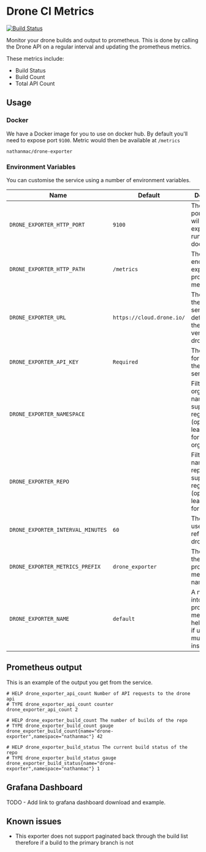 # Drone CI Metrics

[![Build Status](https://cloud.drone.io/api/badges/nathanmac/drone-exporter/status.svg)](https://cloud.drone.io/nathanmac/drone-exporter)

Monitor your drone builds and output to prometheus. This is done by calling the Drone API on a regular interval and updating the prometheus metrics.

These metrics include:

- Build Status
- Build Count
- Total API Count

## Usage

### Docker

We have a Docker image for you to use on docker hub. By default you'll need to expose port `9100`. Metric would then be available at `/metrics`

```
nathanmac/drone-exporter
```

### Environment Variables

You can customise the service using a number of environment variables.

| Name                              | Default                    | Description                                                                               |
|-----------------------------------|----------------------------|-------------------------------------------------------------------------------------------|
| `DRONE_EXPORTER_HTTP_PORT`        | `9100`                     | The HTTP port that you will need to expose if running in docker                           |
| `DRONE_EXPORTER_HTTP_PATH`        | `/metrics`                 | The HTTP endpoint to to expose prometheus metrics on                                      |
| `DRONE_EXPORTER_URL`              | `https://cloud.drone.io/`  | The URL of the drone service, defaults to the cloud version of drone.io                   |
| `DRONE_EXPORTER_API_KEY`          | `Required`                 | The API Key for accessing the drone service                                               |
| `DRONE_EXPORTER_NAMESPACE`        |                            | Filter by organisation name, supports regex (optional, leave empty for all organisations) |
| `DRONE_EXPORTER_REPO`             |                            | Filter by the name of the repo, supports regex (optional, leave empty for all repos)      |
| `DRONE_EXPORTER_INTERVAL_MINUTES` | `60`                       | The interval used to refresh the drone metrics                                            |
| `DRONE_EXPORTER_METRICS_PREFIX`   | `drone_exporter`           | The prefix for the prometheus metrics names                                               |
| `DRONE_EXPORTER_NAME`             | `default`                  | A name to put into prometheus metric keys to help identify, if using multiple instances   |

## Prometheus output

This is an example of the output you get from the service.

```
# HELP drone_exporter_api_count Number of API requests to the drone api
# TYPE drone_exporter_api_count counter
drone_exporter_api_count 2

# HELP drone_exporter_build_count The number of builds of the repo
# TYPE drone_exporter_build_count gauge
drone_exporter_build_count{name="drone-exporter",namespace="nathanmac"} 42

# HELP drone_exporter_build_status The current build status of the repo
# TYPE drone_exporter_build_status gauge
drone_exporter_build_status{name="drone-exporter",namespace="nathanmac"} 1
```

## Grafana Dashboard

TODO - Add link to grafana dashboard download and example.

## Known issues

- This exporter does not support paginated back through the build list therefore if a build to the primary branch is not 
